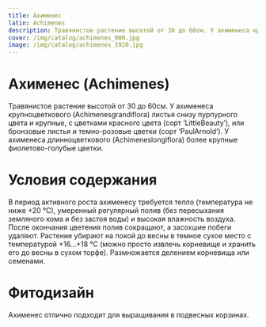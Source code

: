```yaml
---
title: Ахименес
latin: Achimenes
description: Травянистое растение высотой от 30 до 60см. У ахименеса крупноцветкового (Achimenesgrandiflora) листья снизу пурпурного цвета и крупные, с цветками красного цвета (сорт ‘LittleBeauty’), или бронзовые листья и темно-розовые цветки (сорт ‘PaulArnold’). У ахименеса длинноцветкового (Achimeneslongiflora) более крупные фиолетово-голубые цветки.
cover: /img/catalog/achimenes_900.jpg
image: /img/catalog/achimenes_1920.jpg
---
```

# Ахименес (Achimenes)
Травянистое растение высотой от 30 до 60см. У ахименеса крупноцветкового (Achimenesgrandiflora) листья снизу пурпурного цвета и крупные, с цветками красного цвета (сорт ‘LittleBeauty’), или бронзовые листья и темно-розовые цветки (сорт ‘PaulArnold’). У ахименеса длинноцветкового (Achimeneslongiflora) более крупные фиолетово-голубые цветки.

# Условия содержания
В период активного роста ахименесу требуется тепло (температура не ниже +20 °С), умеренный регулярный полив (без пересыхания земляного кома и без застоя воды) и высокая влажность воздуха. После окончания цветения полив сокращают, а засохшие побеги удаляют. Растение убирают на покой до весны в темное сухое место с температурой +16…+18 °С (можно просто извлечь корневище и хранить его до весны в сухом торфе). Размножается делением корневища или семенами.

# Фитодизайн
Ахименес отлично подходит для выращивания в подвесных корзинах.
